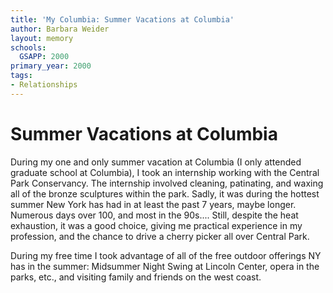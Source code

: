 ```yaml
---
title: 'My Columbia: Summer Vacations at Columbia'
author: Barbara Weider
layout: memory
schools:
  GSAPP: 2000
primary_year: 2000
tags:
- Relationships
---
```

# Summer Vacations at Columbia

During my one and only summer vacation at Columbia (I only attended graduate school at Columbia), I took an internship working with the Central Park Conservancy.  The internship involved cleaning, patinating, and waxing all of the bronze sculptures within the park.  Sadly, it was during the hottest summer New York has had in at least the past 7 years, maybe longer.  Numerous days over 100, and most in the 90s....  Still, despite the heat exhaustion, it was a good choice, giving me practical experience in my profession, and the chance to drive a cherry picker all over Central Park.

During my free time I took advantage of all of the free outdoor offerings NY has in the summer: Midsummer Night Swing at Lincoln Center, opera in the parks, etc., and visiting family and friends on the west coast.
